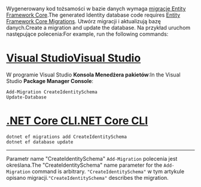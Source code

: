 <span data-ttu-id="c49c0-101">Wygenerowany kod tożsamości w bazie danych wymaga [migracje Entity Framework Core](/ef/core/managing-schemas/migrations/).</span><span class="sxs-lookup"><span data-stu-id="c49c0-101">The generated Identity database code requires [Entity Framework Core Migrations](/ef/core/managing-schemas/migrations/).</span></span> <span data-ttu-id="c49c0-102">Utwórz migracji i aktualizują bazę danych.</span><span class="sxs-lookup"><span data-stu-id="c49c0-102">Create a migration and update the database.</span></span> <span data-ttu-id="c49c0-103">Na przykład uruchom następujące polecenia:</span><span class="sxs-lookup"><span data-stu-id="c49c0-103">For example, run the following commands:</span></span>

# <a name="visual-studiotabvisual-studio"></a>[<span data-ttu-id="c49c0-104">Visual Studio</span><span class="sxs-lookup"><span data-stu-id="c49c0-104">Visual Studio</span></span>](#tab/visual-studio)

<span data-ttu-id="c49c0-105">W programie Visual Studio **Konsola Menedżera pakietów**:</span><span class="sxs-lookup"><span data-stu-id="c49c0-105">In the Visual Studio **Package Manager Console**:</span></span>

```PMC
Add-Migration CreateIdentitySchema
Update-Database
```

# <a name="net-core-clitabnetcore-cli"></a>[<span data-ttu-id="c49c0-106">.NET Core CLI</span><span class="sxs-lookup"><span data-stu-id="c49c0-106">.NET Core CLI</span></span>](#tab/netcore-cli)

```cli
dotnet ef migrations add CreateIdentitySchema
dotnet ef database update
```

------

<span data-ttu-id="c49c0-107">Parametr name "CreateIdentitySchema" `Add-Migration` polecenia jest określana.</span><span class="sxs-lookup"><span data-stu-id="c49c0-107">The "CreateIdentitySchema" name parameter for the `Add-Migration` command is arbitrary.</span></span> <span data-ttu-id="c49c0-108">`"CreateIdentitySchema"` w tym artykule opisano migracji.</span><span class="sxs-lookup"><span data-stu-id="c49c0-108">`"CreateIdentitySchema"` describes the migration.</span></span>